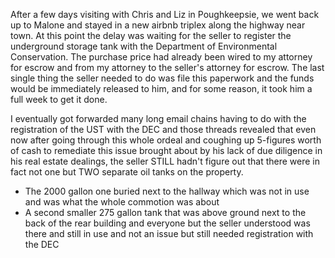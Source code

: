 After a few days visiting with Chris and Liz in Poughkeepsie, we went back up to Malone and stayed in a new airbnb triplex along the highway near town. At this point the delay was waiting for the seller to register the underground storage tank with the Department of Environmental Conservation. The purchase price had already been wired to my attorney for escrow and from my attorney to the seller's attorney for escrow. The last single thing the seller needed to do was file this paperwork and the funds would be immediately released to him, and for some reason, it took him a full week to get it done.

I eventually got forwarded many long email chains having to do with the registration of the UST with the DEC and those threads revealed that even now after going through this whole ordeal and coughing up 5-figures worth of cash to remediate this issue brought about by his lack of due diligence in his real estate dealings, the seller STILL hadn't figure out that there were in fact not one but TWO separate oil tanks on the property.

* The 2000 gallon one buried next to the hallway which was not in use and was what the whole commotion was about
* A second smaller 275 gallon tank that was above ground next to the back of the rear building and everyone but the seller understood was there and still in use and not an issue but still needed registration with the DEC
